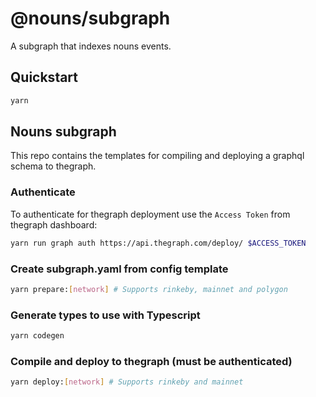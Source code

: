 # @nouns/subgraph

A subgraph that indexes nouns events.

## Quickstart

```sh
yarn
```

## Nouns subgraph

This repo contains the templates for compiling and deploying a graphql schema to thegraph.

### Authenticate

To authenticate for thegraph deployment use the `Access Token` from thegraph dashboard:

```sh
yarn run graph auth https://api.thegraph.com/deploy/ $ACCESS_TOKEN
```

### Create subgraph.yaml from config template

```sh
yarn prepare:[network] # Supports rinkeby, mainnet and polygon
```

### Generate types to use with Typescript

```sh
yarn codegen
```

### Compile and deploy to thegraph (must be authenticated)

```sh
yarn deploy:[network] # Supports rinkeby and mainnet
```
